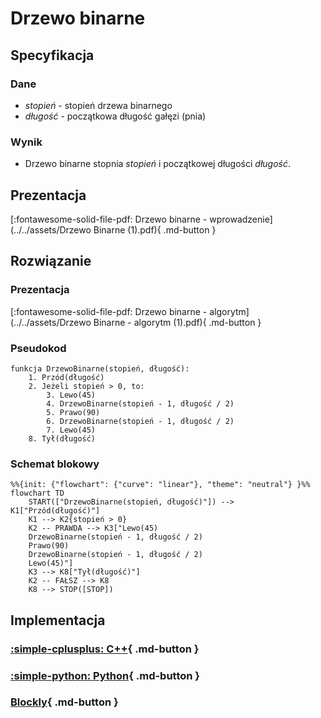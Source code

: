 # Drzewo binarne

## Specyfikacja

### Dane

* $stopień$ - stopień drzewa binarnego
* $długość$ - początkowa długość gałęzi (pnia)

### Wynik

* Drzewo binarne stopnia $stopień$ i początkowej długości $długość$.

## Prezentacja

[:fontawesome-solid-file-pdf: Drzewo binarne - wprowadzenie](../../assets/Drzewo Binarne (1).pdf){ .md-button }

## Rozwiązanie

### Prezentacja

[:fontawesome-solid-file-pdf: Drzewo binarne - algorytm](../../assets/Drzewo Binarne - algorytm (1).pdf){ .md-button }

### Pseudokod

```
funkcja DrzewoBinarne(stopień, długość):
    1. Przód(długość)
    2. Jeżeli stopień > 0, to:
        3. Lewo(45)
        4. DrzewoBinarne(stopień - 1, długość / 2)
        5. Prawo(90)
        6. DrzewoBinarne(stopień - 1, długość / 2)
        7. Lewo(45)
    8. Tył(długość)
```

### Schemat blokowy

```mermaid
%%{init: {"flowchart": {"curve": "linear"}, "theme": "neutral"} }%%
flowchart TD
	START(["DrzewoBinarne(stopień, długość)"]) --> K1["Przód(długość)"]
	K1 --> K2{stopień > 0}
	K2 -- PRAWDA --> K3["Lewo(45)
    DrzewoBinarne(stopień - 1, długość / 2)
    Prawo(90)
    DrzewoBinarne(stopień - 1, długość / 2)
    Lewo(45)"]
	K3 --> K8["Tył(długość)"]
	K2 -- FAŁSZ --> K8
	K8 --> STOP([STOP])
```

## Implementacja

### [:simple-cplusplus: C++](../../programming/c++/algorithms/fractals/binary-tree.md){ .md-button }

### [:simple-python: Python](../../programming/python/algorithms/fractals/binary-tree.md){ .md-button }

### [Blockly](../../programming/blockly/algorithms/fractals/binary-tree.md){ .md-button }
